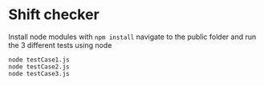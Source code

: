 # Shift checker

Install node modules with `npm install`
navigate to the public folder and run the 3 different tests using node
```
node testCase1.js
node testCase2.js
node testCase3.js
```
